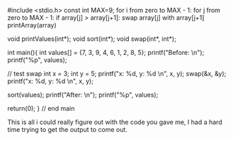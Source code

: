 #include <stdio.h>
const int MAX=9;
    for i from zero to MAX - 1:
        for j from zero to MAX - 1:
            if array[j] > array[j+1]:
                swap array[j] with array[j+1]
                printArray(array)
                
void printValues(int*);
void sort(int*);
void swap(int*, int*);

int main(){
  int values[] = {7, 3, 9, 4, 6, 1, 2, 8, 5};
  printf("Before: \n");
  printf("%p", values);

  // test swap
  int x = 3;
  int y = 5;
  printf("x: %d, y: %d \n", x, y);
  swap(&x, &y);
  printf("x: %d, y: %d \n", x, y);

  sort(values);
  printf("After: \n");
  printf("%p", values);

  return(0);
} // end main

This is all i could really figure out with the code you gave me, I had a hard time trying to get the output to come out. 
